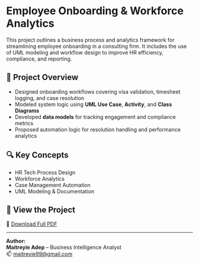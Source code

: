 # Employee Onboarding & Workforce Analytics

This project outlines a business process and analytics framework for streamlining employee onboarding in a consulting firm. It includes the use of UML modeling and workflow design to improve HR efficiency, compliance, and reporting.

## 📄 Project Overview
- Designed onboarding workflows covering visa validation, timesheet logging, and case resolution
- Modeled system logic using **UML Use Case**, **Activity**, and **Class Diagrams**
- Developed **data models** for tracking engagement and compliance metrics
- Proposed automation logic for resolution handling and performance analytics

## 🔍 Key Concepts
- HR Tech Process Design
- Workforce Analytics
- Case Management Automation
- UML Modeling & Documentation

## 📎 View the Project
📄 [Download Full PDF](./Employee_Onboarding_Analytics_MaitreyieAdep.pdf)

---

**Author:**  
**Maitreyie Adep** – Business Intelligence Analyst  
📫 maitreyie99@gmail.com  

